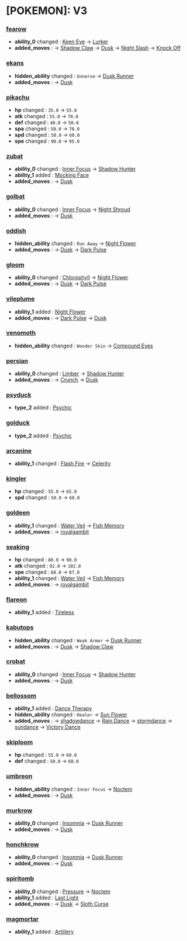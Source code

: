 # [POKEMON]: V3

### <a href="https://dex.showdowndav.dynv6.net/pokemon/fearow">fearow</a>
- **ability_0** changed : <a href="https://dex.showdowndav.dynv6.net/abilities/keeneye" title="This Pokemon's accuracy can't be lowered by others; ignores their evasiveness stat.">Keen Eye</a> → <a href="https://dex.showdowndav.dynv6.net/abilities/lurker" title="If Dusk is active, this Pokemon's attacks are critical.">Lurker</a>
- **added_moves** :
  -> <a href="https://dex.showdowndav.dynv6.net/moves/shadowclaw" title="High critical hit ratio.">Shadow Claw</a>
  -> <a href="https://dex.showdowndav.dynv6.net/moves/dusk" title="For 5 turns, Ghost hits Normal. Ghost and Dark moves secondary chances are doubled. Ghost and Dark resisted moves hit normally.">Dusk</a>
  -> <a href="https://dex.showdowndav.dynv6.net/moves/nightslash" title="High critical hit ratio.">Night Slash</a>
  -> <a href="https://dex.showdowndav.dynv6.net/moves/knockoff" title="1.5x damage if foe holds an item. Removes item.">Knock Off</a>

### <a href="https://dex.showdowndav.dynv6.net/pokemon/ekans">ekans</a>
- **hidden_ability** changed : `Unnerve` → <a href="https://dex.showdowndav.dynv6.net/abilities/duskrunner" title="If Dusk is active, this Pokemon's Speed is doubled.">Dusk Runner</a>
- **added_moves** :
  -> <a href="https://dex.showdowndav.dynv6.net/moves/dusk" title="For 5 turns, Ghost hits Normal. Ghost and Dark moves secondary chances are doubled. Ghost and Dark resisted moves hit normally.">Dusk</a>

### <a href="https://dex.showdowndav.dynv6.net/pokemon/pikachu">pikachu</a>
- **hp** changed : `35.0` → `55.0`
- **atk** changed : `55.0` → `70.0`
- **def** changed : `40.0` → `50.0`
- **spa** changed : `50.0` → `70.0`
- **spd** changed : `50.0` → `60.0`
- **spe** changed : `90.0` → `95.0`

### <a href="https://dex.showdowndav.dynv6.net/pokemon/zubat">zubat</a>
- **ability_0** changed : <a href="https://dex.showdowndav.dynv6.net/abilities/innerfocus" title="This Pokemon cannot be made to flinch. Immune to Intimidate.">Inner Focus</a> → <a href="https://dex.showdowndav.dynv6.net/abilities/shadowhunter" title="If Dusk is active, this Pokemon's Atk and Sp. Atk are 1.5x;">Shadow Hunter</a>
- **ability_1** added : <a href="https://dex.showdowndav.dynv6.net/abilities/mockingface" title="On switch-in, this Pokemon taunts the opposite Pokemon.">Mocking Face</a>
- **added_moves** :
  -> <a href="https://dex.showdowndav.dynv6.net/moves/dusk" title="For 5 turns, Ghost hits Normal. Ghost and Dark moves secondary chances are doubled. Ghost and Dark resisted moves hit normally.">Dusk</a>

### <a href="https://dex.showdowndav.dynv6.net/pokemon/golbat">golbat</a>
- **ability_0** changed : <a href="https://dex.showdowndav.dynv6.net/abilities/innerfocus" title="This Pokemon cannot be made to flinch. Immune to Intimidate.">Inner Focus</a> → <a href="https://dex.showdowndav.dynv6.net/abilities/nightshroud" title="If Dusk is active, this Pokemon's Def and Sp. Def are 1.3x;">Night Shroud</a>
- **added_moves** :
  -> <a href="https://dex.showdowndav.dynv6.net/moves/dusk" title="For 5 turns, Ghost hits Normal. Ghost and Dark moves secondary chances are doubled. Ghost and Dark resisted moves hit normally.">Dusk</a>

### <a href="https://dex.showdowndav.dynv6.net/pokemon/oddish">oddish</a>
- **hidden_ability** changed : `Run Away` → <a href="https://dex.showdowndav.dynv6.net/abilities/nightflower" title="If Dusk is active, this Pokemon's Special Atk is raised 1 stage at the end of each full turn on the field.">Night Flower</a>
- **added_moves** :
  -> <a href="https://dex.showdowndav.dynv6.net/moves/dusk" title="For 5 turns, Ghost hits Normal. Ghost and Dark moves secondary chances are doubled. Ghost and Dark resisted moves hit normally.">Dusk</a>
  -> <a href="https://dex.showdowndav.dynv6.net/moves/darkpulse" title="20% chance to make the target flinch.">Dark Pulse</a>

### <a href="https://dex.showdowndav.dynv6.net/pokemon/gloom">gloom</a>
- **ability_0** changed : <a href="https://dex.showdowndav.dynv6.net/abilities/chlorophyll" title="If Sunny Day is active, this Pokemon's Speed is doubled.">Chlorophyll</a> → <a href="https://dex.showdowndav.dynv6.net/abilities/nightflower" title="If Dusk is active, this Pokemon's Special Atk is raised 1 stage at the end of each full turn on the field.">Night Flower</a>
- **added_moves** :
  -> <a href="https://dex.showdowndav.dynv6.net/moves/dusk" title="For 5 turns, Ghost hits Normal. Ghost and Dark moves secondary chances are doubled. Ghost and Dark resisted moves hit normally.">Dusk</a>
  -> <a href="https://dex.showdowndav.dynv6.net/moves/darkpulse" title="20% chance to make the target flinch.">Dark Pulse</a>

### <a href="https://dex.showdowndav.dynv6.net/pokemon/vileplume">vileplume</a>
- **ability_1** added : <a href="https://dex.showdowndav.dynv6.net/abilities/nightflower" title="If Dusk is active, this Pokemon's Special Atk is raised 1 stage at the end of each full turn on the field.">Night Flower</a>
- **added_moves** :
  -> <a href="https://dex.showdowndav.dynv6.net/moves/darkpulse" title="20% chance to make the target flinch.">Dark Pulse</a>
  -> <a href="https://dex.showdowndav.dynv6.net/moves/dusk" title="For 5 turns, Ghost hits Normal. Ghost and Dark moves secondary chances are doubled. Ghost and Dark resisted moves hit normally.">Dusk</a>

### <a href="https://dex.showdowndav.dynv6.net/pokemon/venomoth">venomoth</a>
- **hidden_ability** changed : `Wonder Skin` → <a href="https://dex.showdowndav.dynv6.net/abilities/compoundeyes" title="This Pokemon's moves have their accuracy multiplied by 1.3.">Compound Eyes</a>

### <a href="https://dex.showdowndav.dynv6.net/pokemon/persian">persian</a>
- **ability_0** changed : <a href="https://dex.showdowndav.dynv6.net/abilities/limber" title="This Pokemon cannot be paralyzed. Gaining this Ability while paralyzed cures it.">Limber</a> → <a href="https://dex.showdowndav.dynv6.net/abilities/shadowhunter" title="If Dusk is active, this Pokemon's Atk and Sp. Atk are 1.5x;">Shadow Hunter</a>
- **added_moves** :
  -> <a href="https://dex.showdowndav.dynv6.net/moves/crunch" title="20% chance to lower the target's Defense by 1.">Crunch</a>
  -> <a href="https://dex.showdowndav.dynv6.net/moves/dusk" title="For 5 turns, Ghost hits Normal. Ghost and Dark moves secondary chances are doubled. Ghost and Dark resisted moves hit normally.">Dusk</a>

### <a href="https://dex.showdowndav.dynv6.net/pokemon/psyduck">psyduck</a>
- **type_2** added : <a href="https://dex.showdowndav.dynv6.net/types/psychic">Psychic</a>

### <a href="https://dex.showdowndav.dynv6.net/pokemon/golduck">golduck</a>
- **type_2** added : <a href="https://dex.showdowndav.dynv6.net/types/psychic">Psychic</a>

### <a href="https://dex.showdowndav.dynv6.net/pokemon/arcanine">arcanine</a>
- **ability_1** changed : <a href="https://dex.showdowndav.dynv6.net/abilities/flashfire" title="This Pokemon's Fire attacks do 1.5x damage if hit by one Fire move; Fire immunity.">Flash Fire</a> → <a href="https://dex.showdowndav.dynv6.net/abilities/celerity" title="This Pokemon's two-turn moves complete in one turn (except Sky Drop).">Celerity</a>

### <a href="https://dex.showdowndav.dynv6.net/pokemon/kingler">kingler</a>
- **hp** changed : `55.0` → `65.0`
- **spd** changed : `50.0` → `60.0`

### <a href="https://dex.showdowndav.dynv6.net/pokemon/goldeen">goldeen</a>
- **ability_1** changed : <a href="https://dex.showdowndav.dynv6.net/abilities/waterveil" title="This Pokemon cannot be burned. Gaining this Ability while burned cures it.">Water Veil</a> → <a href="https://dex.showdowndav.dynv6.net/abilities/fishmemory" title="Resets all of this Pokemon's stat stages to 0 each turn and status cleared.">Fish Memory</a>
- **added_moves** :
  -> <a href="https://dex.showdowndav.dynv6.net/moves/royalgambit">royalgambit</a>

### <a href="https://dex.showdowndav.dynv6.net/pokemon/seaking">seaking</a>
- **hp** changed : `80.0` → `90.0`
- **atk** changed : `92.0` → `102.0`
- **spe** changed : `68.0` → `87.0`
- **ability_1** changed : <a href="https://dex.showdowndav.dynv6.net/abilities/waterveil" title="This Pokemon cannot be burned. Gaining this Ability while burned cures it.">Water Veil</a> → <a href="https://dex.showdowndav.dynv6.net/abilities/fishmemory" title="Resets all of this Pokemon's stat stages to 0 each turn and status cleared.">Fish Memory</a>
- **added_moves** :
  -> <a href="https://dex.showdowndav.dynv6.net/moves/royalgambit">royalgambit</a>

### <a href="https://dex.showdowndav.dynv6.net/pokemon/flareon">flareon</a>
- **ability_1** added : <a href="https://dex.showdowndav.dynv6.net/abilities/tireless" title="This Pokemon's recharge moves do not have recharge turn.">Tireless</a>

### <a href="https://dex.showdowndav.dynv6.net/pokemon/kabutops">kabutops</a>
- **hidden_ability** changed : `Weak Armor` → <a href="https://dex.showdowndav.dynv6.net/abilities/duskrunner" title="If Dusk is active, this Pokemon's Speed is doubled.">Dusk Runner</a>
- **added_moves** :
  -> <a href="https://dex.showdowndav.dynv6.net/moves/dusk" title="For 5 turns, Ghost hits Normal. Ghost and Dark moves secondary chances are doubled. Ghost and Dark resisted moves hit normally.">Dusk</a>
  -> <a href="https://dex.showdowndav.dynv6.net/moves/shadowclaw" title="High critical hit ratio.">Shadow Claw</a>

### <a href="https://dex.showdowndav.dynv6.net/pokemon/crobat">crobat</a>
- **ability_0** changed : <a href="https://dex.showdowndav.dynv6.net/abilities/innerfocus" title="This Pokemon cannot be made to flinch. Immune to Intimidate.">Inner Focus</a> → <a href="https://dex.showdowndav.dynv6.net/abilities/shadowhunter" title="If Dusk is active, this Pokemon's Atk and Sp. Atk are 1.5x;">Shadow Hunter</a>
- **added_moves** :
  -> <a href="https://dex.showdowndav.dynv6.net/moves/dusk" title="For 5 turns, Ghost hits Normal. Ghost and Dark moves secondary chances are doubled. Ghost and Dark resisted moves hit normally.">Dusk</a>

### <a href="https://dex.showdowndav.dynv6.net/pokemon/bellossom">bellossom</a>
- **ability_1** added : <a href="https://dex.showdowndav.dynv6.net/abilities/dancetherapy" title="This Pokemon has its non-volatile status condition cured when using a dance move.">Dance Therapy</a>
- **hidden_ability** changed : `Healer` → <a href="https://dex.showdowndav.dynv6.net/abilities/sunflower" title="If Sunny Day is active, this Pokemon's Special Atk is raised 1 stage at the end of each full turn on the field.">Sun Flower</a>
- **added_moves** :
  -> <a href="https://dex.showdowndav.dynv6.net/moves/shadowdance">shadowdance</a>
  -> <a href="https://dex.showdowndav.dynv6.net/moves/raindance" title="For 5 turns, heavy rain powers Water moves.">Rain Dance</a>
  -> <a href="https://dex.showdowndav.dynv6.net/moves/stormdance">stormdance</a>
  -> <a href="https://dex.showdowndav.dynv6.net/moves/sundance">sundance</a>
  -> <a href="https://dex.showdowndav.dynv6.net/moves/victorydance" title="Raises the user's Attack, Defense, Speed by 1.">Victory Dance</a>

### <a href="https://dex.showdowndav.dynv6.net/pokemon/skiploom">skiploom</a>
- **hp** changed : `55.0` → `60.0`
- **def** changed : `50.0` → `60.0`

### <a href="https://dex.showdowndav.dynv6.net/pokemon/umbreon">umbreon</a>
- **hidden_ability** changed : `Inner Focus` → <a href="https://dex.showdowndav.dynv6.net/abilities/noctem" title="On switch-in, this Pokemon summons Dusk.">Noctem</a>
- **added_moves** :
  -> <a href="https://dex.showdowndav.dynv6.net/moves/dusk" title="For 5 turns, Ghost hits Normal. Ghost and Dark moves secondary chances are doubled. Ghost and Dark resisted moves hit normally.">Dusk</a>

### <a href="https://dex.showdowndav.dynv6.net/pokemon/murkrow">murkrow</a>
- **ability_0** changed : <a href="https://dex.showdowndav.dynv6.net/abilities/insomnia" title="This Pokemon cannot fall asleep. Gaining this Ability while asleep cures it.">Insomnia</a> → <a href="https://dex.showdowndav.dynv6.net/abilities/duskrunner" title="If Dusk is active, this Pokemon's Speed is doubled.">Dusk Runner</a>
- **added_moves** :
  -> <a href="https://dex.showdowndav.dynv6.net/moves/dusk" title="For 5 turns, Ghost hits Normal. Ghost and Dark moves secondary chances are doubled. Ghost and Dark resisted moves hit normally.">Dusk</a>

### <a href="https://dex.showdowndav.dynv6.net/pokemon/honchkrow">honchkrow</a>
- **ability_0** changed : <a href="https://dex.showdowndav.dynv6.net/abilities/insomnia" title="This Pokemon cannot fall asleep. Gaining this Ability while asleep cures it.">Insomnia</a> → <a href="https://dex.showdowndav.dynv6.net/abilities/duskrunner" title="If Dusk is active, this Pokemon's Speed is doubled.">Dusk Runner</a>
- **added_moves** :
  -> <a href="https://dex.showdowndav.dynv6.net/moves/dusk" title="For 5 turns, Ghost hits Normal. Ghost and Dark moves secondary chances are doubled. Ghost and Dark resisted moves hit normally.">Dusk</a>

### <a href="https://dex.showdowndav.dynv6.net/pokemon/spiritomb">spiritomb</a>
- **ability_0** changed : <a href="https://dex.showdowndav.dynv6.net/abilities/pressure" title="If this Pokemon is the target of a foe's move, that move loses one additional PP.">Pressure</a> → <a href="https://dex.showdowndav.dynv6.net/abilities/noctem" title="On switch-in, this Pokemon summons Dusk.">Noctem</a>
- **ability_1** added : <a href="https://dex.showdowndav.dynv6.net/abilities/lastlight" title="Avoids a single attack that would KO. Summons Dusk on activation.">Last Light</a>
- **added_moves** :
  -> <a href="https://dex.showdowndav.dynv6.net/moves/dusk" title="For 5 turns, Ghost hits Normal. Ghost and Dark moves secondary chances are doubled. Ghost and Dark resisted moves hit normally.">Dusk</a>
  -> <a href="https://dex.showdowndav.dynv6.net/moves/slothcurse" title="Curses target. Sets moves priority to the lowest.">Sloth Curse</a>

### <a href="https://dex.showdowndav.dynv6.net/pokemon/magmortar">magmortar</a>
- **ability_1** added : <a href="https://dex.showdowndav.dynv6.net/abilities/artillery" title="This Pokemon's bullet-based attacks have 1.5x power. Sucker Punch is not boosted.">Artillery</a>
